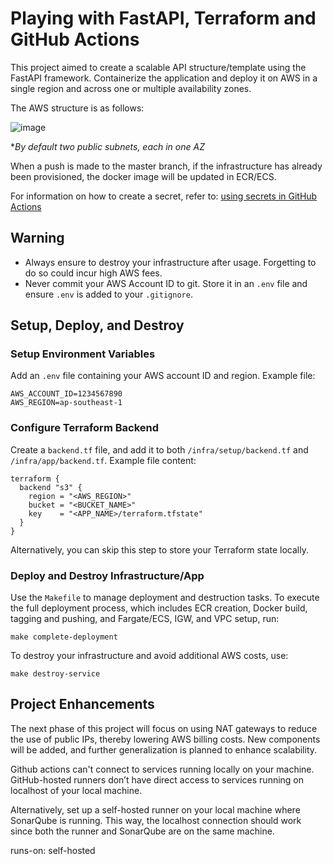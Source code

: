 # Playing with FastAPI, Terraform and GitHub Actions
This project aimed to create a scalable API structure/template using the FastAPI framework. Containerize the application and deploy it on AWS in a single region and across one or multiple availability zones.

The AWS structure is as follows:

![image](https://github.com/user-attachments/assets/f5e5e2cf-be7e-46b9-abad-5237aa336bfa)

**By default two public subnets, each in one AZ*

When a push is made to the master branch, if the infrastructure has already been provisioned, the docker image will be updated in ECR/ECS.

For information on how to create a secret, refer to: [using secrets in GitHub Actions](https://docs.github.com/en/actions/security-for-github-actions/security-guides/using-secrets-in-github-actions)

## Warning
- Always ensure to destroy your infrastructure after usage. Forgetting to do so could incur high AWS fees.
- Never commit your AWS Account ID to git. Store it in an `.env` file and ensure `.env` is added to your `.gitignore`.

## Setup, Deploy, and Destroy

### Setup Environment Variables
Add an `.env` file containing your AWS account ID and region. Example file:
```dotenv
AWS_ACCOUNT_ID=1234567890
AWS_REGION=ap-southeast-1
```

### Configure Terraform Backend
Create a `backend.tf` file, and add it to both `/infra/setup/backend.tf` and `/infra/app/backend.tf`. Example file content:
```hcl
terraform {
  backend "s3" {
    region = "<AWS_REGION>"
    bucket = "<BUCKET_NAME>"
    key    = "<APP_NAME>/terraform.tfstate"
  }
}
```
Alternatively, you can skip this step to store your Terraform state locally.

### Deploy and Destroy Infrastructure/App
Use the `Makefile` to manage deployment and destruction tasks. To execute the full deployment process, which includes ECR creation, Docker build, tagging and pushing, and Fargate/ECS, IGW, and VPC setup, run:
```shell
make complete-deployment
```

To destroy your infrastructure and avoid additional AWS costs, use:
```shell
make destroy-service
```

## Project Enhancements
The next phase of this project will focus on using NAT gateways to reduce the use of public IPs, thereby lowering AWS billing costs. New components will be added, and further generalization is planned to enhance scalability.

Github actions can't connect to services running locally on your machine. GitHub-hosted runners don’t have direct access to services running on localhost of your local machine.

Alternatively, set up a self-hosted runner on your local machine where SonarQube is running. This way, the localhost connection should work since both the runner and SonarQube are on the same machine.

runs-on: self-hosted
